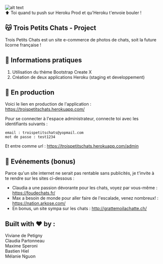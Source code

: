 
![alt text](https://media.giphy.com/media/mM08Ca5WLdJw4/giphy.gif)   
:arrow_up: Toi quand tu push sur Heroku Prod et qu'Heroku t'envoie bouler !

## :kissing_cat: Trois Petits Chats - Project 

Trois Petits Chats est un site e-commerce de photos de chats, soit la future licorne française !   

## :information_desk_person: Informations pratiques 

1. Utilisation du thème Bootstrap Create X  
2. Création de deux applications Heroku (staging et developpement)  

## :robot: En production

Voici le lien en production de l'application : <https://troispetitschats.herokuapp.com/>  

Pour se connecter à l'espace administrateur, connecte toi avec les identifiants suivants :  
```
email : troispetitschats@yopmail.com
mot de passe : test1234
```

Et entre comme url : <https://troispetitschats.herokuapp.com/admin>  

## :loudspeaker: Evénements (bonus)

Parce qu'un site internet ne serait pas rentable sans publicités, je t'invite à te rendre sur les sites ci-dessous :  
* Claudia a une passion dévorante pour les chats, voyez par vous-même : <https://foudechats.fr/>    
* Max a besoin de monde pour aller faire de l'escalade, venez nombreux! : <https://nation.arkose.com/>  
* En bonus, un site sympa sur les chats : <http://grattemoilachatte.ch/>  

## Built with :heart: by : 

Viviane de Petigny  
Claudia Partonneau    
Maxime Speroni    
Bastien Hiel   
Mélanie Nguon    


